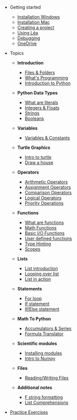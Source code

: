 * Getting started
    - [Installation Windows](Getting_started/01_1_python_installation_win.md)
    - [Installation Mac](Getting_started/01_2_python_installation_mac.md)
    - [Creating a project](Getting_started/03_create_new_project.md)
    - [Using Léa](Getting_started/04_lea.md)
    - [Debugging](Getting_started/06_debugging.md)
    - [OneDrive](Getting_started/07_one_drive.md)
    
* Topics
    - **Introduction**
      - [Files & Folders](Notes/01_file_manipulation.md)
      - [What's Programming](Notes/02_what_is_programming.md)
      - [Introduction to Python](Notes/03_introduction_to_Python.md)


   - **Python Data Types**
     - [What are literals](Notes/04_intro_literals.md)
     - [Integers & Floats](Notes/05_integers_floats.md)
     - [Strings](Notes/06_1_strings.md)
     - [Booleans](Notes/07_booleans.md)

   - **Variables**
     - [Variables & Constants](Notes/08_variables.md)

   - **Turtle Graphics**
     - [Intro to turtle](Notes/09_1_turtle_graphics.md)
     - [Draw a house](Notes/09_2_draw_house.md)

   - **Operators**
     - [Arithmetic Operators](Notes/10_arithmetic_operatos.md)
     - [Assignment Operators](Notes/11_assignment_operators.md)
     - [Comparison Operators](Notes/12_comparison_operators.md)
     - [Logical Operators](Notes/13_logical_operators.md)
     - [Priority Operations](Notes/14_priority_operations.md)


   - **Functions**
     - [What are functions](https://john-abbott-college.github.io/SN1-Notes/Notes/16_1_functions_cartoon.pdf)
     - [Math Functions](Notes/17_functions_math_module.md)
     - [Basic I/O Functions](Notes/18_functions_print_input.md)
     - [User defined functions](Notes/19_user_defined_functions.md)
     - [Type Hinting](Notes/20_functions_type_hint.md)
     - [Scopes](Notes/21_functions_and_scopes.md)


   - **Lists**
     - [List introduction](Notes/28_1_lists.md) 
     - [Looping over list](Notes/28_2_lists.md)
     - [List in action](Notes/28_3_lists.md)

   - **Statements**
     - [For loop](Notes/23_1_for_loop)
     - [If statement](Notes/26_conditions_if.md)
     - [If/Else statement](/Notes/27_conditions_if_else.md)


  - **Math To Python**
    - [Accumulators & Series](Notes/31_accumulator_pattern.md)
    - [Formula Translator](Notes/32_from_math_to_python.md)


  - **Scientific modules**
    - [Installing modules](Notes/33_1_matplotlib_and_numpy.md)
    - [Intro to Numpy](Notes/33_2_numpy.md)

  - **Files**
    - [Reading/Writing Files](Notes/35_reading_files.md)

  - **Additional notes**
    - [F string formatting](Notes/06_2_f_strings.md)
    - [List Comprehensions](Notes/23_3_for_loop_list_comprehension.md)
  
* [Practice Exercises](Practice_questions/list_practice_by_topic.md)

